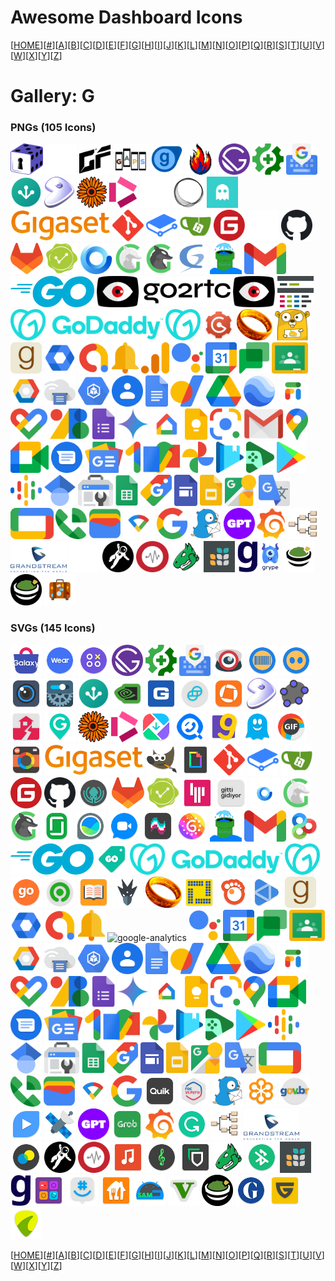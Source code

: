 # Awesome Dashboard Icons

[[HOME](..)][[#](gallery.md)][[A](gallery-a.md)][[B](gallery-b.md)][[C](gallery-c.md)][[D](gallery-d.md)][[E](gallery-e.md)][[F](gallery-f.md)][[G](gallery-g.md)][[H](gallery-h.md)][[I](gallery-i.md)][[J](gallery-j.md)][[K](gallery-k.md)][[L](gallery-l.md)][[M](gallery-m.md)][[N](gallery-n.md)][[O](gallery-o.md)][[P](gallery-p.md)][[Q](gallery-q.md)][[R](gallery-r.md)][[S](gallery-s.md)][[T](gallery-t.md)][[U](gallery-u.md)][[V](gallery-v.md)][[W](gallery-w.md)][[X](gallery-x.md)][[Y](gallery-y.md)][[Z](gallery-z.md)]

# Gallery: G

### PNGs (105 Icons)

<img src="../icons/gamevault.png" alt="gamevault" height="50"> <img src="../icons/gameyfin-light.png" alt="gameyfin-light" height="50"> <img src="../icons/gameyfin.png" alt="gameyfin" height="50"> <img src="../icons/gaps.png" alt="gaps" height="50"> <img src="../icons/garrys-mod.png" alt="garrys-mod" height="50"> <img src="../icons/gaseous.png" alt="gaseous" height="50"> <img src="../icons/gatsby.png" alt="gatsby" height="50"> <img src="../icons/gatus.png" alt="gatus" height="50"> <img src="../icons/gboard.png" alt="gboard" height="50"> <img src="../icons/geckoview.png" alt="geckoview" height="50"> <img src="../icons/gentoo.png" alt="gentoo" height="50"> <img src="../icons/gerbera.png" alt="gerbera" height="50"> <img src="../icons/get-iplayer.png" alt="get-iplayer" height="50"> <img src="../icons/ghost-light.png" alt="ghost-light" height="50"> <img src="../icons/ghost.png" alt="ghost" height="50"> <img src="../icons/ghostfolio.png" alt="ghostfolio" height="50"> <img src="../icons/gigaset.png" alt="gigaset" height="50"> <img src="../icons/git.png" alt="git" height="50"> <img src="../icons/gitbook.png" alt="gitbook" height="50"> <img src="../icons/gitea.png" alt="gitea" height="50"> <img src="../icons/gitee.png" alt="gitee" height="50"> <img src="../icons/github-light.png" alt="github-light" height="50"> <img src="../icons/github.png" alt="github" height="50"> <img src="../icons/gitlab.png" alt="gitlab" height="50"> <img src="../icons/gitsign.png" alt="gitsign" height="50"> <img src="../icons/gladys-assistant.png" alt="gladys-assistant" height="50"> <img src="../icons/glances-light.png" alt="glances-light" height="50"> <img src="../icons/glances.png" alt="glances" height="50"> <img src="../icons/glpi.png" alt="glpi" height="50"> <img src="../icons/gluetun.png" alt="gluetun" height="50"> <img src="../icons/gmail.png" alt="gmail" height="50"> <img src="../icons/go.png" alt="go" height="50"> <img src="../icons/go2rtc-alt.png" alt="go2rtc-alt" height="50"> <img src="../icons/go2rtc.png" alt="go2rtc" height="50"> <img src="../icons/goaccess.png" alt="goaccess" height="50"> <img src="../icons/godaddy-alt.png" alt="godaddy-alt" height="50"> <img src="../icons/godaddy.png" alt="godaddy" height="50"> <img src="../icons/gogs.png" alt="gogs" height="50"> <img src="../icons/gollum.png" alt="gollum" height="50"> <img src="../icons/gonic.png" alt="gonic" height="50"> <img src="../icons/goodreads.png" alt="goodreads" height="50"> <img src="../icons/google-admin.png" alt="google-admin" height="50"> <img src="../icons/google-admob.png" alt="google-admob" height="50"> <img src="../icons/google-alerts.png" alt="google-alerts" height="50"> <img src="../icons/google-analytics.png" alt="google-analytics" height="50"> <img src="../icons/google-assistant.png" alt="google-assistant" height="50"> <img src="../icons/google-calendar.png" alt="google-calendar" height="50"> <img src="../icons/google-chat.png" alt="google-chat" height="50"> <img src="../icons/google-classroom.png" alt="google-classroom" height="50"> <img src="../icons/google-cloud-platform.png" alt="google-cloud-platform" height="50"> <img src="../icons/google-cloud-print.png" alt="google-cloud-print" height="50"> <img src="../icons/google-compute-engine.png" alt="google-compute-engine" height="50"> <img src="../icons/google-contacts.png" alt="google-contacts" height="50"> <img src="../icons/google-docs.png" alt="google-docs" height="50"> <img src="../icons/google-domains.png" alt="google-domains" height="50"> <img src="../icons/google-drive.png" alt="google-drive" height="50"> <img src="../icons/google-earth.png" alt="google-earth" height="50"> <img src="../icons/google-fi.png" alt="google-fi" height="50"> <img src="../icons/google-fit.png" alt="google-fit" height="50"> <img src="../icons/google-fonts.png" alt="google-fonts" height="50"> <img src="../icons/google-forms.png" alt="google-forms" height="50"> <img src="../icons/google-gemini.png" alt="google-gemini" height="50"> <img src="../icons/google-home.png" alt="google-home" height="50"> <img src="../icons/google-keep.png" alt="google-keep" height="50"> <img src="../icons/google-lens.png" alt="google-lens" height="50"> <img src="../icons/google-mail.png" alt="google-mail" height="50"> <img src="../icons/google-maps.png" alt="google-maps" height="50"> <img src="../icons/google-meet.png" alt="google-meet" height="50"> <img src="../icons/google-messages.png" alt="google-messages" height="50"> <img src="../icons/google-news.png" alt="google-news" height="50"> <img src="../icons/google-one.png" alt="google-one" height="50"> <img src="../icons/google-pay.png" alt="google-pay" height="50"> <img src="../icons/google-photos.png" alt="google-photos" height="50"> <img src="../icons/google-play-books.png" alt="google-play-books" height="50"> <img src="../icons/google-play-games.png" alt="google-play-games" height="50"> <img src="../icons/google-play.png" alt="google-play" height="50"> <img src="../icons/google-podcasts.png" alt="google-podcasts" height="50"> <img src="../icons/google-scholar.png" alt="google-scholar" height="50"> <img src="../icons/google-search-console.png" alt="google-search-console" height="50"> <img src="../icons/google-sheets.png" alt="google-sheets" height="50"> <img src="../icons/google-shopping.png" alt="google-shopping" height="50"> <img src="../icons/google-sites.png" alt="google-sites" height="50"> <img src="../icons/google-slides.png" alt="google-slides" height="50"> <img src="../icons/google-street-view.png" alt="google-street-view" height="50"> <img src="../icons/google-translate.png" alt="google-translate" height="50"> <img src="../icons/google-tv.png" alt="google-tv" height="50"> <img src="../icons/google-voice.png" alt="google-voice" height="50"> <img src="../icons/google-wallet.png" alt="google-wallet" height="50"> <img src="../icons/google-wifi.png" alt="google-wifi" height="50"> <img src="../icons/google.png" alt="google" height="50"> <img src="../icons/gotify.png" alt="gotify" height="50"> <img src="../icons/gpt4free.png" alt="gpt4free" height="50"> <img src="../icons/grafana.png" alt="grafana" height="50"> <img src="../icons/gramps.png" alt="gramps" height="50"> <img src="../icons/grandstream.png" alt="grandstream" height="50"> <img src="../icons/grav-light.png" alt="grav-light" height="50"> <img src="../icons/grav.png" alt="grav" height="50"> <img src="../icons/graylog.png" alt="graylog" height="50"> <img src="../icons/greenbone.png" alt="greenbone" height="50"> <img src="../icons/grist.png" alt="grist" height="50"> <img src="../icons/grocy.png" alt="grocy" height="50"> <img src="../icons/grype.png" alt="grype" height="50"> <img src="../icons/guacamole-light.png" alt="guacamole-light" height="50"> <img src="../icons/guacamole.png" alt="guacamole" height="50"> <img src="../icons/guest-suitecase.png" alt="guest-suitecase" height="50">

### SVGs (145 Icons)

<img src="../icons/galaxy-store.svg" alt="galaxy-store" height="50"> <img src="../icons/galaxy-wearable.svg" alt="galaxy-wearable" height="50"> <img src="../icons/game-launcher.svg" alt="game-launcher" height="50"> <img src="../icons/gatsby.svg" alt="gatsby" height="50"> <img src="../icons/gatus.svg" alt="gatus" height="50"> <img src="../icons/gboard.svg" alt="gboard" height="50"> <img src="../icons/gcmob.svg" alt="gcmob" height="50"> <img src="../icons/gcstar-scanner.svg" alt="gcstar-scanner" height="50"> <img src="../icons/gcstar.svg" alt="gcstar" height="50"> <img src="../icons/gdmss-plus.svg" alt="gdmss-plus" height="50"> <img src="../icons/gearcalculator.svg" alt="gearcalculator" height="50"> <img src="../icons/geckoview.svg" alt="geckoview" height="50"> <img src="../icons/geforce-now.svg" alt="geforce-now" height="50"> <img src="../icons/geico.svg" alt="geico" height="50"> <img src="../icons/gemini.svg" alt="gemini" height="50"> <img src="../icons/genius-scan.svg" alt="genius-scan" height="50"> <img src="../icons/gentoo.svg" alt="gentoo" height="50"> <img src="../icons/geogebra-classic.svg" alt="geogebra-classic" height="50"> <img src="../icons/geonet.svg" alt="geonet" height="50"> <img src="../icons/geozilla.svg" alt="geozilla" height="50"> <img src="../icons/gerbera.svg" alt="gerbera" height="50"> <img src="../icons/get-iplayer.svg" alt="get-iplayer" height="50"> <img src="../icons/getapps.svg" alt="getapps" height="50"> <img src="../icons/getcontact.svg" alt="getcontact" height="50"> <img src="../icons/getir.svg" alt="getir" height="50"> <img src="../icons/ghostery-privacy-browser.svg" alt="ghostery-privacy-browser" height="50"> <img src="../icons/gif-maker-editor.svg" alt="gif-maker-editor" height="50"> <img src="../icons/gif-me.svg" alt="gif-me" height="50"> <img src="../icons/gigaset.svg" alt="gigaset" height="50"> <img src="../icons/gimp.svg" alt="gimp" height="50"> <img src="../icons/giphy.svg" alt="giphy" height="50"> <img src="../icons/git.svg" alt="git" height="50"> <img src="../icons/gitbook.svg" alt="gitbook" height="50"> <img src="../icons/gitea.svg" alt="gitea" height="50"> <img src="../icons/gitee.svg" alt="gitee" height="50"> <img src="../icons/github.svg" alt="github" height="50"> <img src="../icons/gitkraken.svg" alt="gitkraken" height="50"> <img src="../icons/gitlab.svg" alt="gitlab" height="50"> <img src="../icons/gitsign.svg" alt="gitsign" height="50"> <img src="../icons/gitter.svg" alt="gitter" height="50"> <img src="../icons/gittigidiyor.svg" alt="gittigidiyor" height="50"> <img src="../icons/gladys-assistant.svg" alt="gladys-assistant" height="50"> <img src="../icons/glances-light.svg" alt="glances-light" height="50"> <img src="../icons/glances.svg" alt="glances" height="50"> <img src="../icons/glassdoor.svg" alt="glassdoor" height="50"> <img src="../icons/glasswire.svg" alt="glasswire" height="50"> <img src="../icons/glide.svg" alt="glide" height="50"> <img src="../icons/glitch-lab.svg" alt="glitch-lab" height="50"> <img src="../icons/glow.svg" alt="glow" height="50"> <img src="../icons/gluetun.svg" alt="gluetun" height="50"> <img src="../icons/gmail.svg" alt="gmail" height="50"> <img src="../icons/go-launcher.svg" alt="go-launcher" height="50"> <img src="../icons/go.svg" alt="go" height="50"> <img src="../icons/gobenefits.svg" alt="gobenefits" height="50"> <img src="../icons/godaddy-alt.svg" alt="godaddy-alt" height="50"> <img src="../icons/godaddy.svg" alt="godaddy" height="50"> <img src="../icons/goibibo.svg" alt="goibibo" height="50"> <img src="../icons/gojek.svg" alt="gojek" height="50"> <img src="../icons/goldendict.svg" alt="goldendict" height="50"> <img src="../icons/goldex.svg" alt="goldex" height="50"> <img src="../icons/gollum.svg" alt="gollum" height="50"> <img src="../icons/golly.svg" alt="golly" height="50"> <img src="../icons/gom-player.svg" alt="gom-player" height="50"> <img src="../icons/gonemad-music-player.svg" alt="gonemad-music-player" height="50"> <img src="../icons/goodreads.svg" alt="goodreads" height="50"> <img src="../icons/google-admin.svg" alt="google-admin" height="50"> <img src="../icons/google-admob.svg" alt="google-admob" height="50"> <img src="../icons/google-alerts.svg" alt="google-alerts" height="50"> <img src="../icons/google-analytics.svg" alt="google-analytics" height="50"> <img src="../icons/google-assistant.svg" alt="google-assistant" height="50"> <img src="../icons/google-calendar.svg" alt="google-calendar" height="50"> <img src="../icons/google-chat.svg" alt="google-chat" height="50"> <img src="../icons/google-classroom.svg" alt="google-classroom" height="50"> <img src="../icons/google-cloud-platform.svg" alt="google-cloud-platform" height="50"> <img src="../icons/google-cloud-print.svg" alt="google-cloud-print" height="50"> <img src="../icons/google-compute-engine.svg" alt="google-compute-engine" height="50"> <img src="../icons/google-contacts.svg" alt="google-contacts" height="50"> <img src="../icons/google-docs.svg" alt="google-docs" height="50"> <img src="../icons/google-domains.svg" alt="google-domains" height="50"> <img src="../icons/google-drive.svg" alt="google-drive" height="50"> <img src="../icons/google-earth.svg" alt="google-earth" height="50"> <img src="../icons/google-fi.svg" alt="google-fi" height="50"> <img src="../icons/google-fit.svg" alt="google-fit" height="50"> <img src="../icons/google-fonts.svg" alt="google-fonts" height="50"> <img src="../icons/google-forms.svg" alt="google-forms" height="50"> <img src="../icons/google-gemini.svg" alt="google-gemini" height="50"> <img src="../icons/google-home.svg" alt="google-home" height="50"> <img src="../icons/google-keep.svg" alt="google-keep" height="50"> <img src="../icons/google-lens.svg" alt="google-lens" height="50"> <img src="../icons/google-maps.svg" alt="google-maps" height="50"> <img src="../icons/google-meet.svg" alt="google-meet" height="50"> <img src="../icons/google-messages.svg" alt="google-messages" height="50"> <img src="../icons/google-news.svg" alt="google-news" height="50"> <img src="../icons/google-one.svg" alt="google-one" height="50"> <img src="../icons/google-pay.svg" alt="google-pay" height="50"> <img src="../icons/google-photos.svg" alt="google-photos" height="50"> <img src="../icons/google-play-books.svg" alt="google-play-books" height="50"> <img src="../icons/google-play-games.svg" alt="google-play-games" height="50"> <img src="../icons/google-play.svg" alt="google-play" height="50"> <img src="../icons/google-podcasts.svg" alt="google-podcasts" height="50"> <img src="../icons/google-scholar.svg" alt="google-scholar" height="50"> <img src="../icons/google-search-console.svg" alt="google-search-console" height="50"> <img src="../icons/google-sheets.svg" alt="google-sheets" height="50"> <img src="../icons/google-shopping.svg" alt="google-shopping" height="50"> <img src="../icons/google-sites.svg" alt="google-sites" height="50"> <img src="../icons/google-slides.svg" alt="google-slides" height="50"> <img src="../icons/google-street-view.svg" alt="google-street-view" height="50"> <img src="../icons/google-translate.svg" alt="google-translate" height="50"> <img src="../icons/google-tv.svg" alt="google-tv" height="50"> <img src="../icons/google-voice.svg" alt="google-voice" height="50"> <img src="../icons/google-wallet.svg" alt="google-wallet" height="50"> <img src="../icons/google-wifi.svg" alt="google-wifi" height="50"> <img src="../icons/google.svg" alt="google" height="50"> <img src="../icons/gopro-quik.svg" alt="gopro-quik" height="50"> <img src="../icons/gosuslugi.svg" alt="gosuslugi" height="50"> <img src="../icons/gotify.svg" alt="gotify" height="50"> <img src="../icons/gotomeeting.svg" alt="gotomeeting" height="50"> <img src="../icons/govbr.svg" alt="govbr" height="50"> <img src="../icons/gplayer.svg" alt="gplayer" height="50"> <img src="../icons/gps-data.svg" alt="gps-data" height="50"> <img src="../icons/gpt4free.svg" alt="gpt4free" height="50"> <img src="../icons/grab.svg" alt="grab" height="50"> <img src="../icons/grafana.svg" alt="grafana" height="50"> <img src="../icons/grammarly.svg" alt="grammarly" height="50"> <img src="../icons/gramps.svg" alt="gramps" height="50"> <img src="../icons/grandstream.svg" alt="grandstream" height="50"> <img src="../icons/graphie.svg" alt="graphie" height="50"> <img src="../icons/grav.svg" alt="grav" height="50"> <img src="../icons/graylog.svg" alt="graylog" height="50"> <img src="../icons/green-apple-mp3-player.svg" alt="green-apple-mp3-player" height="50"> <img src="../icons/green-banana-music.svg" alt="green-banana-music" height="50"> <img src="../icons/green-bitcoin-wallet.svg" alt="green-bitcoin-wallet" height="50"> <img src="../icons/greenbone.svg" alt="greenbone" height="50"> <img src="../icons/greentooth.svg" alt="greentooth" height="50"> <img src="../icons/grist.svg" alt="grist" height="50"> <img src="../icons/grocy.svg" alt="grocy" height="50"> <img src="../icons/groovepad.svg" alt="groovepad" height="50"> <img src="../icons/groupme.svg" alt="groupme" height="50"> <img src="../icons/grubhub.svg" alt="grubhub" height="50"> <img src="../icons/gsam-battery-monitor.svg" alt="gsam-battery-monitor" height="50"> <img src="../icons/gta-5.svg" alt="gta-5" height="50"> <img src="../icons/guacamole.svg" alt="guacamole" height="50"> <img src="../icons/guardian.svg" alt="guardian" height="50"> <img src="../icons/guilded.svg" alt="guilded" height="50"> <img src="../icons/guitartuna.svg" alt="guitartuna" height="50">

[[HOME](..)][[#](gallery.md)][[A](gallery-a.md)][[B](gallery-b.md)][[C](gallery-c.md)][[D](gallery-d.md)][[E](gallery-e.md)][[F](gallery-f.md)][[G](gallery-g.md)][[H](gallery-h.md)][[I](gallery-i.md)][[J](gallery-j.md)][[K](gallery-k.md)][[L](gallery-l.md)][[M](gallery-m.md)][[N](gallery-n.md)][[O](gallery-o.md)][[P](gallery-p.md)][[Q](gallery-q.md)][[R](gallery-r.md)][[S](gallery-s.md)][[T](gallery-t.md)][[U](gallery-u.md)][[V](gallery-v.md)][[W](gallery-w.md)][[X](gallery-x.md)][[Y](gallery-y.md)][[Z](gallery-z.md)]

